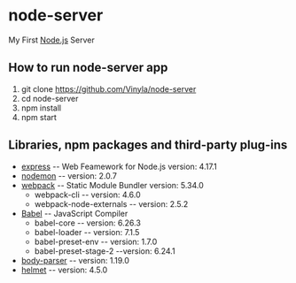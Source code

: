# node-server
My First [Node.js](https://github.com/nodejs/node) Server

## How to run node-server app

1. git clone https://github.com/Vinyla/node-server
2. cd node-server
3. npm install
4. npm start

## Libraries, npm packages and third-party plug-ins
* [express](http://expressjs.com/) -- Web Feamework for Node.js version: 4.17.1
* [nodemon](https://nodemon.io/) -- version: 2.0.7
* [webpack](https://webpack.js.org/) -- Static Module Bundler version: 5.34.0
  - webpack-cli -- version: 4.6.0
  - webpack-node-externals -- version: 2.5.2
* [Babel](https://babeljs.io/docs/en/) -- JavaScript Compiler
  - babel-core -- version: 6.26.3
  - babel-loader -- version: 7.1.5
  - babel-preset-env -- version: 1.7.0
  - babel-preset-stage-2 --version: 6.24.1
* [body-parser](https://www.npmjs.com/package/body-parser) -- version: 1.19.0
* [helmet](https://www.npmjs.com/package/helmet) -- version: 4.5.0
